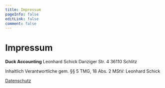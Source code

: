 ```yaml
---
title: Impressum
pageInfo: false
editLink: false
comment: false
---
```

# Impressum

**Duck Accounting**<!-- UG *(haftungsbeschränkt)*** -->
Leonhard Schick
Danziger Str. 4
36110 Schlitz

<!--Geschäftsführer: Leonhard Schick

USt-Ident-Nr. gemäß § 27a Umsatzsteuergesetz: DE ...
-->
Inhaltlich Verantwortliche gem. §§ 5 TMG, 18 Abs. 2 MStV: Leonhard Schick

<!--
### Copyright-Hinweis
Die Gestaltung und der Inhalt aller hier bereitgestellten Seiten unterliegen dem Copyright der Duck Accounting UG. Eine Reproduktion oder Wiedergabe des Ganzen oder von Teilen ist ohne die schriftliche Genehmigung von der Duck Accounting UG ausgeschlossen. Ebenso bleiben die Rechte für eine Wiedergabe in jeglicher Form, insbesondere in Print-, elektronischen und anderen Medien vorbehalten.

Alle Markennamen, Produktnamen und Logos sind Marken oder eingetragene Marken ihrer jeweiligen Eigentümer.

### Haftungshinweis
Die Duck Accounting UG bemüht sich, im Rahmen des Zumutbaren auf dieser Website richtige und vollständige Informationen zur Verfügung zu stellen. Die Duck Accounting UG übernimmt jedoch keine Haftung oder Garantie für die Aktualität, Richtigkeit und Vollständigkeit der auf dieser Website bereitgestellten Informationen.
-->

[Datenschutz](/de/privacy-policy)
